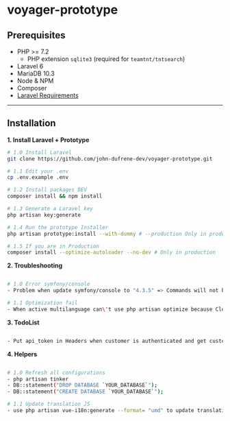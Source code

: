# voyager-prototype

## Prerequisites

- PHP >= 7.2
    - PHP extension `sqlite3` (required for `teamtnt/tntsearch`)
- Laravel 6
- MariaDB 10.3
- Node & NPM
- Composer
- [Laravel Requirements](https://laravel.com/docs/installation)

---

## Installation

__1. Install Laravel + Prototype__

```bash
# 1.0 Install Laravel
git clone https://github.com/john-dufrene-dev/voyager-prototype.git

# 1.1 Edit your .env
cp .env.example .env

# 1.2 Install packages DEV
composer install && npm install

# 1.3 Generate a Laravel key
php artisan key:generate

# 1.4 Run the prototype Installer
php artisan prototype:install --with-dummy # --production Only in production

# 1.5 If you are in Production
composer install --optimize-autoloader --no-dev # Only in production

```

__2. Troubleshooting__

```bash

# 1.0 Error symfony/console
- Problem when update symfony/console to "4.3.5" => Commands will not be correctly executed, use exec() instead of new Process() : "Need to change controller"

# 1.1 Optimization fail
- When active multilanguage can\'t use php artisan optimize because Closure : "Need to create Controller"

```

__3. TodoList__

```bash

- Put api_token in Headers when customer is authenticated and get customer info with Vue

```

__4. Helpers__

```bash

# 1.0 Refresh all configurations
- php artisan tinker
- DB::statement("DROP DATABASE `YOUR_DATABASE`");
- DB::statement("CREATE DATABASE `YOUR_DATABASE`");

# 1.1 Update translation JS
- use php artisan vue-i18n:generate --format= "umd" to update translation JS 

```
